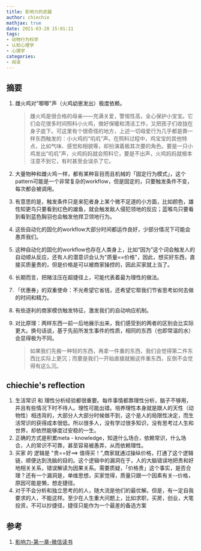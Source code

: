 ```yaml
---
title: 影响力的武器
author: chiechie
mathjax: true
date: 2021-03-28 15:01:11
tags: 
- 动物行为科学 
- 认知心理学
- 心理学
categories: 
- 阅读
---
```


## 摘要

1. 雌火鸡对"唧唧"声（火鸡幼崽发出）极度依赖。
   
   > 雌火鸡是很合格的母亲——充满关爱，警惕性高，全心保护小宝宝。它们会花很多时间照料小火鸡，做好保暖和清洁工作，又把孩子们收拢在身子底下。可这里有个很奇怪的地方，上述一切母爱行为几乎都是靠一样东西触发的：小火鸡的“叽叽”声。在照料过程中，鸡宝宝的其他特点，比如气味、感觉和相貌等，却扮演着极其次要的角色。要是一只小鸡发出“叽叽”声，火鸡妈妈就会照料它，要是不出声，火鸡妈妈就根本注意不到它，有时甚至会误杀了它。

2. 大量物种和雌火鸡一样，都有某种盲目而且机械的「固定行为模式」，这个pattern可能是一个非常复杂的workflow，但是固定的，只要触发条件不变，每次都会被调用。
3. 有意思的是，触发条件只是来犯者身上某个微不足道的小方面，比如颜色，雄性知更鸟只要看到红色的雄鱼，就会触发敌人侵犯领地的反应；蓝喉鸟只要看到看到蓝色胸羽也会触发他捍卫领地行为。
4. 这些自动化的固化的workflow大部分时间都运作良好，少部分情况下可能会愚弄我们。
5. 这种自动化的固化的workflow也存在人类身上，比如“因为”这个词会触发人的自动顺从反应，还有人的潜意识会认为"质量==价格"，因此，想买好东西，直接买质量贵的，但是价格是可以被商家操控的，因此买家就上当了。
6. 长期而言，把赌注压在超捷径上，可能代表着最为理性的做法。
7. 「优惠券」的双重使命：不光希望它省钱，还希望它帮我们节省思考如何去做的时间和精力。
8. 有些逐利的商家模仿触发特征，激发我们的自动响应机制。
9. 对比原理：两样东西一前一后地展示出来，我们感受到的两者的区别会比实际更大。换句话说，基于先前所发生事件的性质，相同的东西（也即常温的水）会显得极为不同。

   > 如果我们先搬一种轻的东西，再拿一件重的东西，我们会觉得第二件东西比实际上更沉；而要是我们一开始直接就搬这件重东西，反倒不会觉得有这么沉。



## chiechie's reflection

1. 生活常识 和 理性分析经验都很重要。每件事情都靠理性分析，脑子不够用，并且有些情况下时不待人。理性可能出错。培养理性本身就是跟人的天性（动物性）相违背的，大部分人大部分时候做不到，这个是人的局限性决定，而生活常识的获得成本很低。所以很多人，没有学过很多知识，没有思考过人生和世界，却依然能够度过安稳的一生。
2. 正确的方式是积累meta - knowledge，知道什么场合，依赖常识，什么场合，人的常识不可靠，甚至容易被愚弄，从而依赖理性。
3. 买家 的 逻辑是 "贵==好==> 值得买！",商家就通过操纵价格，打通了这个逻辑链，顺便达到洗脑的目的。这个逻辑中的漏洞在于，人的大脑错误地把贵和好地相关关系，错误解读为因果关系。需要质疑，「价格贵」这个事实，是否合理？还有一个漏洞是，单维思想，买家觉得，质量只跟一个因素有关--价格，原因可能是懒，想走捷径。
4. 对于不会分析和独立思考的的人，随大流是他们的最优解。但是，有一定自我要求的人，不能这样。至少在人生重大问题上，比如求职，买房，创业，大笔投资，不可以抄捷径，捷径只能作为一个最差的备选方案


## 参考

1. [影响力-第一章-微信读书](https://weread.qq.com/web/reader/f5e32d805c9082f5e041522)
